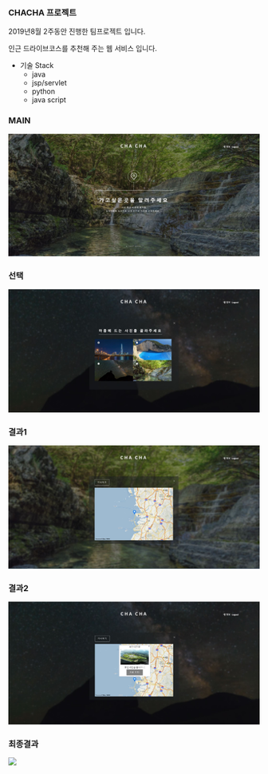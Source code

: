 ### CHACHA 프로젝트

2019년8월 2주동안 진행한 팀프로젝트 입니다.

인근 드라이브코스를 추천해 주는 웹 서비스 입니다.

* 기술 Stack 
  * java
  * jsp/servlet
  * python
  * java script

### MAIN
<img src="main.JPG" heigth="200px">

### 선택
<img src="select.JPG">

### 결과1
<img src="result1.JPG">

### 결과2
<img src="result2.JPG">

### 최종결과
<img src="fianlresult.JPG">
